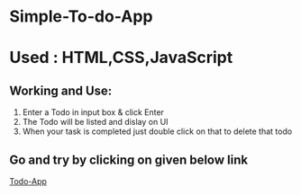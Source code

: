 # Simple-To-do-App
# Used : HTML,CSS,JavaScript

## Working and Use:

1. Enter a Todo in input box & click Enter
2. The Todo will be listed and dislay on UI
3. When your task is completed just double click on that to delete that todo

## Go and try by clicking on given below link
[Todo-App](https://github.com/Ashishupadhyay100/Simple-To-do-App/)
